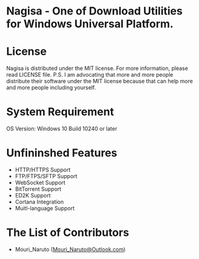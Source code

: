 # Nagisa - One of Download Utilities for Windows Universal Platform.

# License

Nagisa is distributed under the MIT license. For more information, please read LICENSE file.
P.S. I am advocating that more and more people distribute their software under the MIT license because that can help more and more people including yourself.

# System Requirement
OS Version: Windows 10 Build 10240 or later

# Unfininshed Features
- HTTP/HTTPS Support
- FTP/FTPS/SFTP Support
- WebSocket Support
- BitTorrent Support
- ED2K Support
- Cortana Integration
- Muitl-language Support

# The List of Contributors
- Mouri_Naruto (Mouri_Naruto@Outlook.com)
